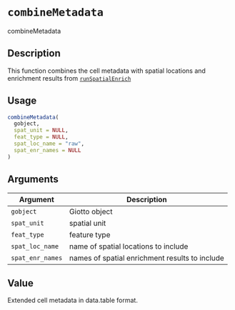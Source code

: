 # `combineMetadata`

combineMetadata


## Description

This function combines the cell metadata with spatial locations and
 enrichment results from [`runSpatialEnrich`](#runspatialenrich)


## Usage

```r
combineMetadata(
  gobject,
  spat_unit = NULL,
  feat_type = NULL,
  spat_loc_name = "raw",
  spat_enr_names = NULL
)
```


## Arguments

Argument      |Description
------------- |----------------
`gobject`     |     Giotto object
`spat_unit`     |     spatial unit
`feat_type`     |     feature type
`spat_loc_name`     |     name of spatial locations to include
`spat_enr_names`     |     names of spatial enrichment results to include


## Value

Extended cell metadata in data.table format.


